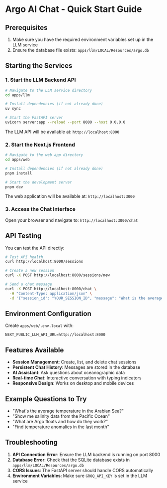 # Argo AI Chat - Quick Start Guide

## Prerequisites

1. Make sure you have the required environment variables set up in the LLM service
2. Ensure the database file exists: `apps/llm/LOCAL/Resources/argo.db`

## Starting the Services

### 1. Start the LLM Backend API

```bash
# Navigate to the LLM service directory
cd apps/llm

# Install dependencies (if not already done)
uv sync

# Start the FastAPI server
uvicorn server:app --reload --port 8000 --host 0.0.0.0
```

The LLM API will be available at: `http://localhost:8000`

### 2. Start the Next.js Frontend

```bash
# Navigate to the web app directory
cd apps/web

# Install dependencies (if not already done)
pnpm install

# Start the development server
pnpm dev
```

The web application will be available at: `http://localhost:3000`

### 3. Access the Chat Interface

Open your browser and navigate to: `http://localhost:3000/chat`

## API Testing

You can test the API directly:

```bash
# Test API health
curl http://localhost:8000/sessions

# Create a new session
curl -X POST http://localhost:8000/sessions/new

# Send a chat message
curl -X POST http://localhost:8000/chat \
  -H "Content-Type: application/json" \
  -d '{"session_id": "YOUR_SESSION_ID", "message": "What is the average temperature in the Arabian Sea?"}'
```

## Environment Configuration

Create `apps/web/.env.local` with:

```env
NEXT_PUBLIC_LLM_API_URL=http://localhost:8000
```

## Features Available

- **Session Management**: Create, list, and delete chat sessions
- **Persistent Chat History**: Messages are stored in the database
- **AI Assistant**: Ask questions about oceanographic data
- **Real-time Chat**: Interactive conversation with typing indicators
- **Responsive Design**: Works on desktop and mobile devices

## Example Questions to Try

- "What's the average temperature in the Arabian Sea?"
- "Show me salinity data from the Pacific Ocean"
- "What are Argo floats and how do they work?"
- "Find temperature anomalies in the last month"

## Troubleshooting

1. **API Connection Error**: Ensure the LLM backend is running on port 8000
2. **Database Error**: Check that the SQLite database exists in `apps/llm/LOCAL/Resources/argo.db`
3. **CORS Issues**: The FastAPI server should handle CORS automatically
4. **Environment Variables**: Make sure `GROQ_API_KEY` is set in the LLM service